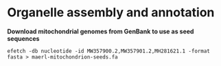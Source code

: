 # Organelle assembly and annotation


**Download mitochondrial genomes from GenBank to use as seed sequences**

`efetch -db nucleotide -id MW357900.2,MW357901.2,MH281621.1 -format fasta > maerl-mitochondrion-seeds.fa`